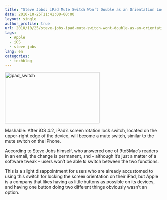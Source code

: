 ```yaml
---
title: "Steve Jobs: iPad Mute Switch Won’t Double as an Orientation Lock"
date: 2010-10-25T11:41:00+00:00
layout: single
author_profile: true
url: 2010/10/25/steve-jobs-ipad-mute-switch-wont-double-as-an-orientation-lock/
tags:
  - Apple
  - iOS
  - steve jobs
lang: en
categories: 
  - techblog
---
```

[<img title="ipad_switch" border="0" alt="ipad_switch" src="http://lh4.ggpht.com/_vaUVXcmC3OI/TMVl0x-DZYI/AAAAAAAAC5g/UCj363Zgw3Q/ipad_switch_thumb%5B7%5D.jpg?imgmax=800" width="304" height="164" />](http://lh3.ggpht.com/_vaUVXcmC3OI/TMVly73CJMI/AAAAAAAAC5c/M7vHH9PsJXo/s1600-h/ipad_switch%5B9%5D.jpg)

Mashable: After iOS 4.2, iPad’s screen rotation lock switch, located on the upper-right edge of the device, will become a mute switch, similar to the mute switch on the iPhone.

According to Steve Jobs himself, who answered one of 9to5Mac’s readers in an email, the change is permanent, and – although it’s just a matter of a software tweak – users won’t be able to switch between the two functions.

This is a slight disappointment for users who are already accustomed to using this switch for locking the screen orientation on their iPad, but Apple is a company that likes having as little buttons as possible on its devices, and having one button doing two different things obviously wasn’t an option.